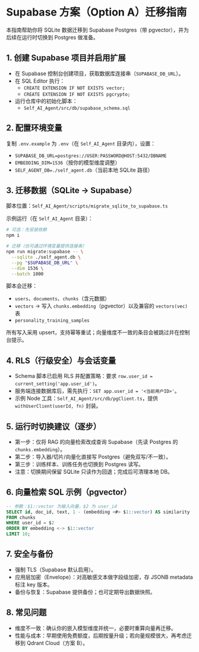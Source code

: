 # Supabase 方案（Option A）迁移指南

本指南帮助你将 SQLite 数据迁移到 Supabase Postgres（带 pgvector），并为后续在运行时切换到 Postgres 做准备。

## 1. 创建 Supabase 项目并启用扩展

- 在 Supabase 控制台创建项目，获取数据库连接串（`SUPABASE_DB_URL`）。
- 在 SQL Editor 执行：
  - `CREATE EXTENSION IF NOT EXISTS vector;`
  - `CREATE EXTENSION IF NOT EXISTS pgcrypto;`
- 运行仓库中的初始化脚本：
  - `Self_AI_Agent/src/db/supabase_schema.sql`

## 2. 配置环境变量

复制 `.env.example` 为 `.env`（在 `Self_AI_Agent` 目录内），设置：

- `SUPABASE_DB_URL=postgres://USER:PASSWORD@HOST:5432/DBNAME`
- `EMBEDDING_DIM=1536`（按你的模型维度调整）
- `SELF_AGENT_DB=./self_agent.db`（当前本地 SQLite 路径）

## 3. 迁移数据（SQLite → Supabase）

脚本位置：`Self_AI_Agent/scripts/migrate_sqlite_to_supabase.ts`

示例运行（在 `Self_AI_Agent` 目录）：

```bash
# 可选：先安装依赖
npm i

# 迁移（也可通过环境变量提供连接串）
npm run migrate:supabase -- \
  --sqlite ./self_agent.db \
  --pg "$SUPABASE_DB_URL" \
  --dim 1536 \
  --batch 1000
```

脚本会迁移：
- `users`、`documents`、`chunks`（含元数据）
- `vectors` → 写入 `chunks.embedding`（pgvector）以及兼容的 `vectors(vec)` 表
- `personality_training_samples`

所有写入采用 upsert，支持幂等重试；向量维度不一致的条目会被跳过并在控制台提示。

## 4. RLS（行级安全）与会话变量

- Schema 脚本已启用 RLS 并配置策略：要求 `row.user_id = current_setting('app.user_id')`。
- 服务端连接数据库后，需先执行：`SET app.user_id = '<当前用户ID>'`。
- 示例 Node 工具：`Self_AI_Agent/src/db/pgClient.ts`，提供 `withUserClient(userId, fn)` 封装。

## 5. 运行时切换建议（逐步）

- 第一步：仅将 RAG 的向量检索改成查询 Supabase（先读 Postgres 的 `chunks.embedding`）。
- 第二步：导入器/切片/向量化直接写 Postgres（避免双写/不一致）。
- 第三步：训练样本、训练任务也切换到 Postgres 读写。
- 注意：切换期间保留 SQLite 只读作为回退；完成后可清理本地 DB。

## 6. 向量检索 SQL 示例（pgvector）

```sql
-- 参数：$1::vector 为输入向量，$2 为 user_id
SELECT id, doc_id, text, 1 - (embedding <#> $1::vector) AS similarity
FROM chunks
WHERE user_id = $2
ORDER BY embedding <-> $1::vector
LIMIT 10;
```

## 7. 安全与备份

- 强制 TLS（Supabase 默认启用）。
- 应用层加密（Envelope）：对高敏感文本做字段级加密，存 JSONB metadata 标注 key 版本。
- 备份与恢复：Supabase 提供备份；也可定期导出数据快照。

## 8. 常见问题

- 维度不一致：确认你的嵌入模型维度并统一，必要时重算向量再迁移。
- 性能与成本：早期使用免费额度，后期按量升级；若向量规模很大，再考虑迁移到 Qdrant Cloud（方案 B）。
